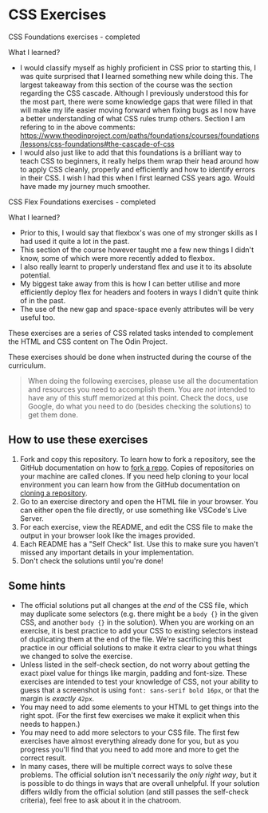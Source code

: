 # CSS Exercises

CSS Foundations exercises - completed

What I learned?
- I would classify myself as highly proficient in CSS prior to starting this, I was quite surprised that I learned something new while doing this. The largest takeaway from this section of the course was the section regarding the CSS cascade. Although I previously understood this for the most part, there were some knowledge gaps that were filled in that will make my life easier moving forward when fixing bugs as I now have a better understanding of what CSS rules trump others. Section I am refering to in the above comments: https://www.theodinproject.com/paths/foundations/courses/foundations/lessons/css-foundations#the-cascade-of-css
- I would also just like to add that this foundations is a brilliant way to teach CSS to beginners, it really helps them wrap their head around how to apply CSS cleanly, properly and efficiently and how to identify errors in their CSS. I wish I had this when I first learned CSS years ago. Would have made my journey much smoother. 

CSS Flex Foundations exercises - completed 

What I learned? 
- Prior to this, I would say that flexbox's was one of my stronger skills as I had used it quite a lot in the past. 
- This section of the course however taught me a few new things I didn't know, some of which were more recently added to flexbox.
- I also really learnt to properly understand flex and use it to its absolute potential.
- My biggest take away from this is how I can better utilise and more efficiently deploy flex for headers and footers in ways I didn't quite think of in the past.
- The use of the new gap and space-space evenly attributes will be very useful too.

These exercises are a series of CSS related tasks intended to complement the HTML and CSS content on The Odin Project.

These exercises should be done when instructed during the course of the curriculum.

> When doing the following exercises, please use all the documentation and resources you need to accomplish them. You are _not_ intended to have any of this stuff memorized at this point. Check the docs, use Google, do what you need to do (besides checking the solutions) to get them done.

## How to use these exercises

1. Fork and copy this repository. To learn how to fork a repository, see the GitHub documentation on how to [fork a repo](https://docs.github.com/en/get-started/quickstart/fork-a-repo). Copies of repositories on your machine are called clones. If you need help cloning to your local environment you can learn how from the GitHub documentation on [cloning a repository](https://docs.github.com/en/github/creating-cloning-and-archiving-repositories/cloning-a-repository-from-github/cloning-a-repository).
2. Go to an exercise directory and open the HTML file in your browser. You can either open the file directly, or use something like VSCode's Live Server.
3. For each exercise, view the README, and edit the CSS file to make the output in your browser look like the images provided.
4. Each README has a "Self Check" list. Use this to make sure you haven't missed any important details in your implementation.
5. Don't check the solutions until you're done!

## Some hints
- The official solutions put all changes at the _end_ of the CSS file, which may duplicate some selectors (e.g. there might be a `body {}` in the given CSS, and another `body {}` in the solution). When you are working on an exercise, it is best practice to add your CSS to existing selectors instead of duplicating them at the end of the file. We're sacrificing this best practice in our official solutions to make it extra clear to you what things we changed to solve the exercise.
- Unless listed in the self-check section, do not worry about getting the exact pixel value for things like margin, padding and font-size. These exercises are intended to test your knowledge of CSS, not your ability to guess that a screenshot is using `font: sans-serif bold 16px`, or that the margin is _exactly_ `42px`.
- You may need to add some elements to your HTML to get things into the right spot. (For the first few exercises we make it explicit when this needs to happen.)
- You may need to add more selectors to your CSS file. The first few exercises have almost everything already done for you, but as you progress you'll find that you need to add more and more to get the correct result.
- In many cases, there will be multiple correct ways to solve these problems. The official solution isn't necessarily the _only right way_, but it is possible to do things in ways that are overall unhelpful. If your solution differs wildly from the official solution (and still passes the self-check criteria), feel free to ask about it in the chatroom.

